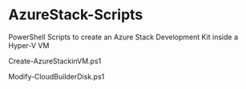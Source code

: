 # AzureStack-Scripts

PowerShell Scripts to create an Azure Stack Development Kit inside a Hyper-V VM

Create-AzureStackinVM.ps1

Modify-CloudBuilderDisk.ps1

